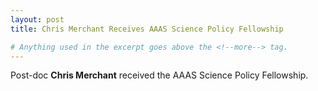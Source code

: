 ```yaml
---
layout: post
title: Chris Merchant Receives AAAS Science Policy Fellowship

# Anything used in the excerpt goes above the <!--more--> tag.
---
```

Post-doc **Chris Merchant** received the AAAS Science Policy Fellowship.

<!--more-->
